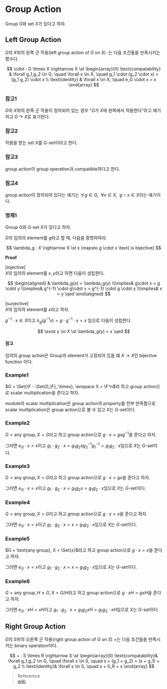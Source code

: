 # Group Action
Group $G$와 set $X$가 있다고 하자.

## Left Group Action
$G$의 $X$위의 왼쪽 군 작용(left group action of $G$ on $S$) $\cdot$는 다음 조건들을 만족시키는 함수다.

$$ \cdot : G \times X \rightarrow X \st \begin{array}{ll} \text{compatability} &  \forall g_1,g_2 \in G, \quad \forall x \in X, \quad g_1 \cdot (g_2 \cdot x) = (g_1 g_2) \cdot x \\ \text{identity} & \forall x \in X, \quad e_G \cdot x = x \end{array} $$

### 참고1
$G$의 $X$위의 왼쪽 군 작용이 정의되어 있는 경우 "$G$가 $X$에 왼쪽에서 작용한다"라고 얘기하고 $G \curvearrowright X$로 표기한다.

### 참고2
작용을 받는 set $X$를 $G$-set이라고 한다.

### 참고3
group action이 group operation과 compatible하다고 한다.

### 참고4
group action이 정의되어 있다는 얘기는 $\forall g \in G, \enspace \forall x \in X, \enspace g \circ x \in X$라는 얘기이다.

### 명제1
Group $G$와 $G$-set $X$가 있다고 하자.

$G$의 임의의 element를 $g$라고 할 때, 다음을 증명하여라.

$$ \lambda_g : X \rightarrow X \st x \mapsto g \cdot x \text{ is bijective} $$

**Proof**

[injective]  
$X$의 임의의 element를 $x,y$라고 하면 다음이 성립한다.

$$ \begin{aligned} & \lambda_g(x) = \lambda_g(y) \\\implies& g\cdot x = g \cdot y \\\implies& g^{-1} \cdot g\cdot x = g^{-1} \cdot g \cdot y \\\implies& x = y \qed \end{aligned} $$

[surjective]  
$X$의 임의의 element를 $x$라고 하자.

$g^{-1}\cdot x \in X$이고 $\lambda_g(g^{-1}x) = g \cdot g^{-1}\cdot x = x$ 임으로 다음이 성립한다.

$$ \exist y \in X \st \lambda_g(y) = x \qed $$

#### 참고
임의의 group action은 Group의 element가 고정되어 있을 떄 $X\rightarrow X$인 bijective function 이다.

### Example1
$G = \Set{\F - \Set{0_\F}, \times}, \enspace X = \F^n$라 하고 group action으로 scalar multiplication을 준다고 하자.

module의 scalar multiplication은 group action의 property를 전부 만족함으로 scalar multiplication은 group action으로 볼 수 있고 $X$는 $G$-set이다.

### Example2
$G = \text{any group}, X = G$라고 하고 group action으로 $g \cdot x = gxg^{-1}$을 준다고 하자.

그러면 $e_G\cdot x = x$이고 $g_1\cdot g_2 \cdot x = g_1g_2xg_2^{-1}g_1^{-1} = g_1g_2\cdot x$임으로 $X$는 $G$-set이다. 

### Example3
$G = \text{any group}, X = G$라고 하고 group action으로 $g \cdot x = gx$을 준다고 하자.

그러면 $e_G\cdot x = x$이고 $g_1\cdot g_2 \cdot x = g_1g_2x = g_1g_2\cdot x$임으로 $X$는 $G$-set이다. 

### Example4
$G = \text{any group}, X = G$라고 하고 group action으로 $g \cdot x = x$을 준다고 하자.

그러면 $e_G\cdot x = x$이고 $g_1\cdot g_2 \cdot x = x = g_1g_2\cdot x$임으로 $X$는 $G$-set이다. 

### Example5
$G = \text{any group}, X = \Set{x}$라고 하고 group action으로 $g \cdot x = x$을 준다고 하자.

그러면 $e_G\cdot x = x$이고 $g_1\cdot g_2 \cdot x = x = g_1g_2\cdot x$임으로 $X$는 $G$-set이다. 

### Example6
$G = \text{any group}, H \le G, X = G/H$라고 하고 group action으로 $g \cdot xH = gxH$을 준다고 하자.

그러면 $e_G\cdot xH = xH$이고 $g_1\cdot g_2 \cdot x = g_1g_2xH = g_1g_2\cdot xH$임으로 $X$는 $G$-set이다. 


## Right Group Action
$G$의 $S$위의 오른쪽 군 작용(right group action of $G$ on $S$) $+$는 다음 조건들을 만족시키는 binary operation이다.

$$ + : S \times R \rightarrow S \st \begin{array}{ll} \text{compatability}& \forall g_1,g_2 \in G, \quad \forall s \in S, \quad s + (g_1 + g_2) = (s + g_1) + g_2 \\ \text{identity}& \forall s \in S, \quad s + 0_R = s \end{array} $$

> Referemce  
> [wiki](https://en.wikipedia.org/wiki/Group_action)
